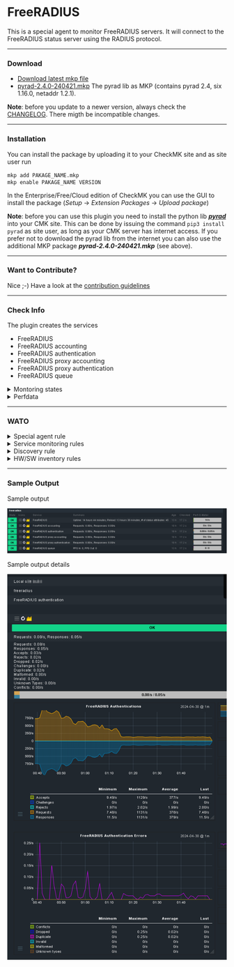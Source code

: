 [PACKAGE]: ../../raw/master/mkp/freeradius-0.1.1-20240430.mkp "freeradius-0.1.1-20240430.mkp"
[PYRADLIB]: ../../raw/master/mkp/pyrad-2.4.0-240421.mkp "pyrad-2.4.0-240421.mkp"
# FreeRADIUS

This is a special agent to monitor FreeRADIUS servers. It will connect to the FreeRADIUS status server using the RADIUS protocol.

---
### Download
* [Download latest mkp file][PACKAGE]
* [pyrad-2.4.0-240421.mkp][PYRADLIB] The pyrad lib as MKP (contains pyrad 2.4, six 1.16.0, netaddr 1.2.1).

**Note**: before you update to a newer version, always check the [CHANGELOG](CHANGELOG). There migth be incompatible changes.
                        
---
### Installation

You can install the package by uploading it to your CheckMK site and as site user run 
```
mkp add PAKAGE_NAME.mkp
mkp enable PAKAGE_NAME VERSION
```

In the Enterprise/Free/Cloud edition of CheckMK you can use the GUI to install the package (_Setup_ -> _Extension Packages_ -> _Upload package_)

**Note**: before you can use this plugin you need to install the python lib [**_pyrad_**](https://github.com/pyradius/pyrad) into your CMK site. This can be done by issuing the command `pip3 install pyrad` as site user, as long as your CMK server has internet access. If you prefer not to download the pyrad lib from the internet you can also use the additional MKP package **_pyrad-2.4.0-240421.mkp_** (see above).

---
### Want to Contribute?

Nice ;-) Have a look at the [contribution guidelines](CONTRIBUTING.md "Contributing")

---
### Check Info

The plugin creates the services
- FreeRADIUS
- FreeRADIUS accounting
- FreeRADIUS authentication
- FreeRADIUS proxy accounting
- FreeRADIUS proxy authentication
- FreeRADIUS queue

<details><summary>Montoring states</summary>

The state is always OK, except for configured levels.

</details>

<details><summary>Perfdata</summary>

| Metric | Unit | Perfometer |
| ------ | ------ | ------ |
| Uptime | s | yes |
| Reload | s | no |
| Queue: PPS In/Out | count | yes |
| Queue: Accounting/Authentication/Detail/Internal/Proxy | count | no |
| (Proxy) Accounting/Authentication: Requests/Responses | 1/s | yes |
| (Proxy) Accounting/Authentication: Conflicts/Dropped/Malformed/Invalid/Unknown Types | 1/s | no |
| (Proxy) Authentication: Accepts/Rejects/Dropped/Challenges | 1/s | no |


</details>

---
### WATO
<details><summary>Special agent rule</summary>

| Section | Rule name |
| ------ | ------ |
| Other integrations -> Applications | FreeRADIUS  |

| Option | Defailt value |
| ------ | ------ |
| Authentication port | 18121 |
| Shared secret | none |
| Request timeout | 2 seconds |

</details> 

<details><summary>Service monitoring rules</summary>

| Section | Rule name |
| ------ | ------ |
| Applications, Processes & Services | FreeRADIUS  |
| Applications, Processes & Services | FreeRADIUS  acconting |
| Applications, Processes & Services | FreeRADIUS  authentication |
| Applications, Processes & Services | FreeRADIUS  proxy accounting |
| Applications, Processes & Services | FreeRADIUS  proxy authentication |
| Applications, Processes & Services | FreeRADIUS  queue |

| Option | Defailt value | Comment |
| ------ | ------ | ---- | 
| List response attributes in service details | No | for each servise |
| Upper Levels | none | for each monitored attribute |
| Lower Levels | none | for each monitored attribute |
| Show on info line | no | for each monitored attribute |

</details> 

<details><summary>Discovery rule</summary>
There is no discovery rule.
</details> 

<details><summary>HW/SW inventory rules</summary>
There is no inventory rule.
</details> 

---
### Sample Output

Sample output

![sample output](/img/sample.png?raw=true "sample output")

Sample output details

![sample output details](/img/sample-details.png?raw=true "sample output details")

